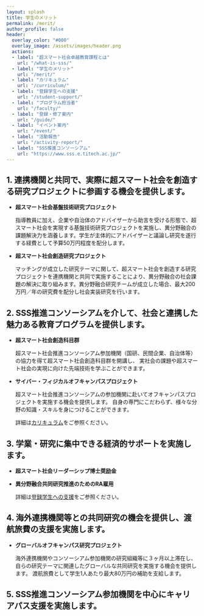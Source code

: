 ```yaml
---
layout: splash
title: 学生のメリット
permalink: /merit/
author_profile: false
header:
  overlay_color: "#000"
  overlay_image: /assets/images/header.png
  actions:
  - label: "超スマート社会卓越教育課程とは"
    url: "/what-is-sss/"
  - label: "学生のメリット"
    url: "/merit/"
  - label: "カリキュラム"
    url: "/curriculum/"
  - label: "登録学生への支援​"
    url: "/student-support/"
  - label: "プログラム担当者​"
    url: "/faculty/"
  - label: "登録・修了案内"
    url: "/guide/"
  - label: "イベント案内"
    url: "/event/"
  - label: "活動報告"
    url: "/activity-report/"
  - label: "SSS推進コンソーシアム"
    url: "https://www.sss.e.titech.ac.jp/"
---
```


## 1. 連携機関と共同で、実際に超スマート社会を創造する研究プロジェクトに参画する機会を提供します。

* **超スマート社会基盤技術研究プロジェクト**

  指導教員に加え、企業や自治体のアドバイザーから助言を受ける形態で、超スマート社会を実現する基盤技術研究プロジェクトを実施し、異分野融合の課題解決力を涵養します。学生が主体的にアドバイザーと議論し研究を遂行する経費として予算50万円程度を配分します。

* **超スマート社会創造研究プロジェクト**

  マッチングが成立した研究テーマに関して、超スマート社会を創造する研究プロジェクトを連携機関と共同で実施することにより、異分野融合の社会課題の解決に取り組みます。異分野融合研究チームが成立した場合、最大200万円／年の研究費を配分し社会実装研究を行います。

## 2. SSS推進コンソーシアムを介して、社会と連携した魅力ある教育プログラムを提供します。​

* **超スマート社会創造科目群**

  超スマート社会推進コンソーシアム参加機関（国研、民間企業、自治体等）の協力を得て超スマート社会創造科目群を開講し、
  実社会の課題や超スマート社会の実現に向けた先端技術を学ぶことができます。


* **サイバー・フィジカルオフキャンパスプロジェクト**

  超スマート社会推進コンソーシアムの参加機関に赴いてオフキャンパスプロジェクトを実施する機会を提供します。
  自身の専門にこだわらず、様々な分野の知識・スキルを身につけることができます。


  詳細は[カリキュラム](/curriculum/)をご参照ください。

## 3. 学業・研究に集中できる経済的サポートを実施します。

* **超スマート社会リーダーシップ博士奨励金**
* **異分野融合共同研究推進のためのRA雇用**

  詳細は[登録学生への支援](/student-support)をご参照ください。

## 4. 海外連携機関等との共同研究の機会を提供し、渡航旅費の支援を実施します。

* **グローバルオフキャンパス研究プロジェクト**

  海外連携機関やコンソーシアム参加機関の研究組織等に３ヶ月以上滞在し、自らの研究テーマに関連したグローバルな共同研究を実施する機会を提供します。
  渡航旅費として学生1人あたり最大80万円の補助を支給します。


## 5. SSS推進コンソーシアム参加機関を中心にキャリアパス支援を実施します。
